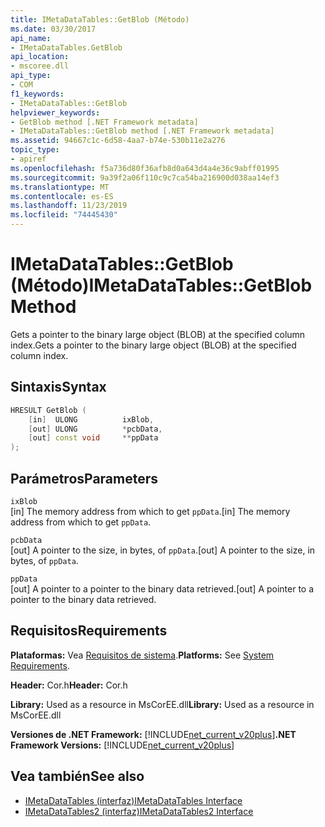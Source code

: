 ```yaml
---
title: IMetaDataTables::GetBlob (Método)
ms.date: 03/30/2017
api_name:
- IMetaDataTables.GetBlob
api_location:
- mscoree.dll
api_type:
- COM
f1_keywords:
- IMetaDataTables::GetBlob
helpviewer_keywords:
- GetBlob method [.NET Framework metadata]
- IMetaDataTables::GetBlob method [.NET Framework metadata]
ms.assetid: 94667c1c-6d58-4aa7-b74e-530b11e2a276
topic_type:
- apiref
ms.openlocfilehash: f5a736d80f36afb8d0a643d4a4e36c9abff01995
ms.sourcegitcommit: 9a39f2a06f110c9c7ca54ba216900d038aa14ef3
ms.translationtype: MT
ms.contentlocale: es-ES
ms.lasthandoff: 11/23/2019
ms.locfileid: "74445430"
---
```

# <a name="imetadatatablesgetblob-method"></a><span data-ttu-id="88f29-102">IMetaDataTables::GetBlob (Método)</span><span class="sxs-lookup"><span data-stu-id="88f29-102">IMetaDataTables::GetBlob Method</span></span>
<span data-ttu-id="88f29-103">Gets a pointer to the binary large object (BLOB) at the specified column index.</span><span class="sxs-lookup"><span data-stu-id="88f29-103">Gets a pointer to the binary large object (BLOB) at the specified column index.</span></span>  
  
## <a name="syntax"></a><span data-ttu-id="88f29-104">Sintaxis</span><span class="sxs-lookup"><span data-stu-id="88f29-104">Syntax</span></span>  
  
```cpp  
HRESULT GetBlob (  
    [in]  ULONG          ixBlob,  
    [out] ULONG          *pcbData,  
    [out] const void     **ppData  
);  
```  
  
## <a name="parameters"></a><span data-ttu-id="88f29-105">Parámetros</span><span class="sxs-lookup"><span data-stu-id="88f29-105">Parameters</span></span>  
 `ixBlob`  
 <span data-ttu-id="88f29-106">[in] The memory address from which to get `ppData`.</span><span class="sxs-lookup"><span data-stu-id="88f29-106">[in] The memory address from which to get `ppData`.</span></span>  
  
 `pcbData`  
 <span data-ttu-id="88f29-107">[out] A pointer to the size, in bytes, of `ppData`.</span><span class="sxs-lookup"><span data-stu-id="88f29-107">[out] A pointer to the size, in bytes, of `ppData`.</span></span>  
  
 `ppData`  
 <span data-ttu-id="88f29-108">[out] A pointer to a pointer to the binary data retrieved.</span><span class="sxs-lookup"><span data-stu-id="88f29-108">[out] A pointer to a pointer to the binary data retrieved.</span></span>  
  
## <a name="requirements"></a><span data-ttu-id="88f29-109">Requisitos</span><span class="sxs-lookup"><span data-stu-id="88f29-109">Requirements</span></span>  
 <span data-ttu-id="88f29-110">**Plataformas:** Vea [Requisitos de sistema](../../../../docs/framework/get-started/system-requirements.md).</span><span class="sxs-lookup"><span data-stu-id="88f29-110">**Platforms:** See [System Requirements](../../../../docs/framework/get-started/system-requirements.md).</span></span>  
  
 <span data-ttu-id="88f29-111">**Header:** Cor.h</span><span class="sxs-lookup"><span data-stu-id="88f29-111">**Header:** Cor.h</span></span>  
  
 <span data-ttu-id="88f29-112">**Library:** Used as a resource in MsCorEE.dll</span><span class="sxs-lookup"><span data-stu-id="88f29-112">**Library:** Used as a resource in MsCorEE.dll</span></span>  
  
 <span data-ttu-id="88f29-113">**Versiones de .NET Framework:** [!INCLUDE[net_current_v20plus](../../../../includes/net-current-v20plus-md.md)]</span><span class="sxs-lookup"><span data-stu-id="88f29-113">**.NET Framework Versions:** [!INCLUDE[net_current_v20plus](../../../../includes/net-current-v20plus-md.md)]</span></span>  
  
## <a name="see-also"></a><span data-ttu-id="88f29-114">Vea también</span><span class="sxs-lookup"><span data-stu-id="88f29-114">See also</span></span>

- [<span data-ttu-id="88f29-115">IMetaDataTables (interfaz)</span><span class="sxs-lookup"><span data-stu-id="88f29-115">IMetaDataTables Interface</span></span>](../../../../docs/framework/unmanaged-api/metadata/imetadatatables-interface.md)
- [<span data-ttu-id="88f29-116">IMetaDataTables2 (interfaz)</span><span class="sxs-lookup"><span data-stu-id="88f29-116">IMetaDataTables2 Interface</span></span>](../../../../docs/framework/unmanaged-api/metadata/imetadatatables2-interface.md)
